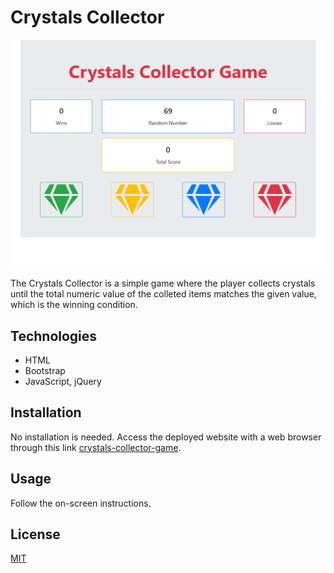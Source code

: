 # Crystals Collector

![crystals-collector](images/crystals-collector-game.png 'Crystals Collector')

The Crystals Collector is a simple game where the player collects crystals until the total numeric value of the colleted items matches the given value, which is the winning condition.

## Technologies

- HTML
- Bootstrap
- JavaScript, jQuery

## Installation

No installation is needed. Access the deployed website with a web browser through this link [crystals-collector-game](https://robjpar.github.io/crystals-collector-game/).

## Usage

Follow the on-screen instructions.

## License

[MIT](https://choosealicense.com/licenses/mit/)
